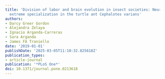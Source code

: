 ```yaml
---
title: 'Division of labor and brain evolution in insect societies: Neurobiology of
  extreme specialization in the turtle ant Cephalotes varians'
authors:
- Darcy Greer Gordon
- Alejandra Zelaya
- Ignacio Arganda-Carreras
- Sara Arganda
- James FA Traniello
date: '2019-01-01'
publishDate: '2025-03-05T11:10:32.825618Z'
publication_types:
- article-journal
publication: '*PLoS One*'
doi: 10.1371/journal.pone.0213618
---
```

